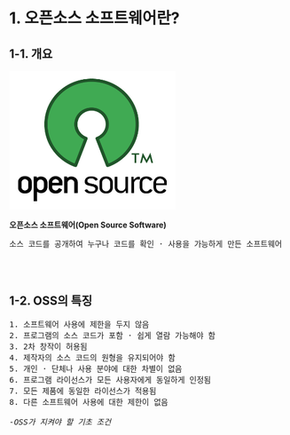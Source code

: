 <h1>1. 오픈소스 소프트웨어란?</h1>

<h2>1-1. 개요</h2>
<img src="OSS image.png" width= "300" height= "250">

**오픈소스 소프트웨어(Open Source Software)**
<pre>
소스 코드를 공개하여 누구나 코드를 확인 · 사용을 가능하게 만든 소프트웨어
</pre>

<br><br>

<h2>1-2. OSS의 특징</h2>

<pre>
1. 소프트웨어 사용에 제한을 두지 않음
2. 프로그램의 소스 코드가 포함 · 쉽게 열람 가능해야 함
3. 2차 창작이 허용됨
4. 제작자의 소스 코드의 원형을 유지되어야 함
5. 개인 · 단체나 사용 분야에 대한 차별이 없음
6. 프로그램 라이선스가 모든 사용자에게 동일하게 인정됨
7. 모든 제품에 동일한 라이선스가 적용됨
8. 다른 소프트웨어 사용에 대한 제한이 없음

<cite>-OSS가 지켜야 할 기초 조건</cite>
</pre>
